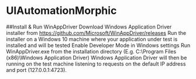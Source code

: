 # UIAutomationMorphic
##Install & Run WinAppDriver
Download Windows Application Driver installer from https://github.com/Microsoft/WinAppDriver/releases
Run the installer on a Windows 10 machine where your application under test is installed and will be tested
Enable Developer Mode in Windows settings
Run WinAppDriver.exe from the installation directory (E.g. C:\Program Files (x86)\Windows Application Driver)
Windows Application Driver will then be running on the test machine listening to requests on the default IP address and port (127.0.0.1:4723).
